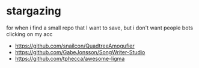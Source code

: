 # stargazing
for when i find a small repo that I want to save, but i don't want ~~people~~ bots clicking on my acc 

- https://github.com/snailcon/QuadtreeAmogufier 
- https://github.com/GabeJonsson/SongWriter-Studio
- https://github.com/tphecca/awesome-ligma
